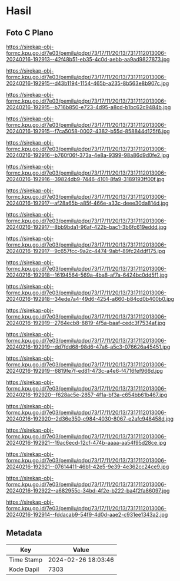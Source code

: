 # Hasil

## Foto C Plano

https://sirekap-obj-formc.kpu.go.id/7e03/pemilu/pdpr/73/17/11/20/13/7317112013006-20240216-192913--42f48b51-eb35-4c0d-aebb-aa9ad9827873.jpg

https://sirekap-obj-formc.kpu.go.id/7e03/pemilu/pdpr/73/17/11/20/13/7317112013006-20240216-192915--d43b1194-1154-465b-a235-8b563e8b907c.jpg

https://sirekap-obj-formc.kpu.go.id/7e03/pemilu/pdpr/73/17/11/20/13/7317112013006-20240216-192915--b716b850-e723-4d95-a8cd-b1bc62c9484b.jpg

https://sirekap-obj-formc.kpu.go.id/7e03/pemilu/pdpr/73/17/11/20/13/7317112013006-20240216-192915--f7ca5058-0002-4382-b55d-858844d125f6.jpg

https://sirekap-obj-formc.kpu.go.id/7e03/pemilu/pdpr/73/17/11/20/13/7317112013006-20240216-192916--b760f06f-373a-4e8a-9399-98a86d9d0fe2.jpg

https://sirekap-obj-formc.kpu.go.id/7e03/pemilu/pdpr/73/17/11/20/13/7317112013006-20240216-192916--39824db9-7446-4101-8fa9-3189193ff00f.jpg

https://sirekap-obj-formc.kpu.go.id/7e03/pemilu/pdpr/73/17/11/20/13/7317112013006-20240216-192917--af28a65b-a85f-466e-a33c-deee30da814d.jpg

https://sirekap-obj-formc.kpu.go.id/7e03/pemilu/pdpr/73/17/11/20/13/7317112013006-20240216-192917--8bb9bda1-96af-422b-bac1-3b6fc619eddd.jpg

https://sirekap-obj-formc.kpu.go.id/7e03/pemilu/pdpr/73/17/11/20/13/7317112013006-20240216-192917--9c657fcc-9a2c-4474-9abf-89fc24ddf175.jpg

https://sirekap-obj-formc.kpu.go.id/7e03/pemilu/pdpr/73/17/11/20/13/7317112013006-20240216-192918--16194564-569a-4ba8-af7a-6424bc0dd5f1.jpg

https://sirekap-obj-formc.kpu.go.id/7e03/pemilu/pdpr/73/17/11/20/13/7317112013006-20240216-192918--34ede7a4-49d6-4254-a660-b84cd0b400b0.jpg

https://sirekap-obj-formc.kpu.go.id/7e03/pemilu/pdpr/73/17/11/20/13/7317112013006-20240216-192919--2764ecb8-8819-4f5a-baaf-cedc3f7534af.jpg

https://sirekap-obj-formc.kpu.go.id/7e03/pemilu/pdpr/73/17/11/20/13/7317112013006-20240216-192919--dd7fdd68-98d6-47a6-a5c3-076626a45451.jpg

https://sirekap-obj-formc.kpu.go.id/7e03/pemilu/pdpr/73/17/11/20/13/7317112013006-20240216-192919--6819fe7f-ed81-473c-a4e6-f4716fef966d.jpg

https://sirekap-obj-formc.kpu.go.id/7e03/pemilu/pdpr/73/17/11/20/13/7317112013006-20240216-192920--f628ac5e-2857-4f1a-bf3a-c654bb61b467.jpg

https://sirekap-obj-formc.kpu.go.id/7e03/pemilu/pdpr/73/17/11/20/13/7317112013006-20240216-192920--2d36e350-c984-4030-8067-e2afc948458d.jpg

https://sirekap-obj-formc.kpu.go.id/7e03/pemilu/pdpr/73/17/11/20/13/7317112013006-20240216-192921--19ac6ecd-12cf-474b-aaaa-aa54f95d28ce.jpg

https://sirekap-obj-formc.kpu.go.id/7e03/pemilu/pdpr/73/17/11/20/13/7317112013006-20240216-192921--07614411-46b1-42e5-9e39-4e362cc24ce9.jpg

https://sirekap-obj-formc.kpu.go.id/7e03/pemilu/pdpr/73/17/11/20/13/7317112013006-20240216-192922--a682955c-34bd-4f2e-b222-ba4f2fa86097.jpg

https://sirekap-obj-formc.kpu.go.id/7e03/pemilu/pdpr/73/17/11/20/13/7317112013006-20240216-192914--fddacab9-54f9-4d0d-aae2-c931ee1343a2.jpg


## Metadata

| Key        | Value               |
| ---------- | ------------------- |
| Time Stamp | 2024-02-26 18:03:46 |
| Kode Dapil | 7303                |



